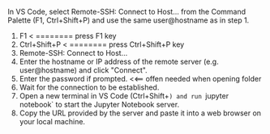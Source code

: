 In VS Code, select Remote-SSH: Connect to Host... 
from the Command Palette (F1, Ctrl+Shift+P) and use the same user@hostname as in step 1.

1) F1   < ======== press F1 key 
2) Ctrl+Shift+P < ======== press Ctrl+Shift+P key   
3) Remote-SSH: Connect to Host...
4) Enter the hostname or IP address of the remote server (e.g. user@hostname) and click "Connect". 
5) Enter the password if prompted. <<== offen needed when opening folder 
6) Wait for the connection to be established.   
7) Open a new terminal in VS Code (Ctrl+Shift+`) and run `jupyter notebook` to start the Jupyter Notebook server. 
8) Copy the URL provided by the server and paste it into a web browser on your local machine. 
